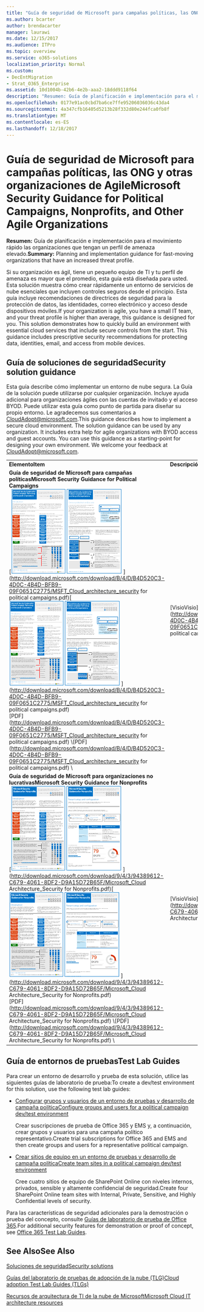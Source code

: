 ```yaml
---
title: "Guía de seguridad de Microsoft para campañas políticas, las ONG y otras organizaciones de Agile"
ms.author: bcarter
author: brendacarter
manager: laurawi
ms.date: 12/15/2017
ms.audience: ITPro
ms.topic: overview
ms.service: o365-solutions
localization_priority: Normal
ms.custom:
- DecEntMigration
- Strat_O365_Enterprise
ms.assetid: 10d1004b-42b6-4e2b-aaa2-18ddd9118f64
description: "Resumen: Guía de planificación e implementación para el movimiento rápido las organizaciones que tengan un perfil de amenaza elevado."
ms.openlocfilehash: 0177e91ac0cbd7ba6ce7ffe95206036036c43da4
ms.sourcegitcommit: 4a347cfb16405d5213b28f332d80e244fca0fb8f
ms.translationtype: MT
ms.contentlocale: es-ES
ms.lasthandoff: 12/18/2017
---
```

# <a name="microsoft-security-guidance-for-political-campaigns-nonprofits-and-other-agile-organizations"></a><span data-ttu-id="ab308-103">Guía de seguridad de Microsoft para campañas políticas, las ONG y otras organizaciones de Agile</span><span class="sxs-lookup"><span data-stu-id="ab308-103">Microsoft Security Guidance for Political Campaigns, Nonprofits, and Other Agile Organizations</span></span>

 <span data-ttu-id="ab308-104">**Resumen:** Guía de planificación e implementación para el movimiento rápido las organizaciones que tengan un perfil de amenaza elevado.</span><span class="sxs-lookup"><span data-stu-id="ab308-104">**Summary:** Planning and implementation guidance for fast-moving organizations that have an increased threat profile.</span></span>
  
<span data-ttu-id="ab308-p101">Si su organización es ágil, tiene un pequeño equipo de TI y tu perfil de amenaza es mayor que el promedio, esta guía está diseñada para usted. Esta solución muestra cómo crear rápidamente un entorno de servicios de nube esenciales que incluyen controles seguros desde el principio. Esta guía incluye recomendaciones de directrices de seguridad para la protección de datos, las identidades, correo electrónico y acceso desde dispositivos móviles.</span><span class="sxs-lookup"><span data-stu-id="ab308-p101">If your organization is agile, you have a small IT team, and your threat profile is higher than average, this guidance is designed for you. This solution demonstrates how to quickly build an environment with essential cloud services that include secure controls from the start. This guidance includes prescriptive security recommendations for protecting data, identities, email, and access from mobile devices.</span></span>
  
## <a name="security-solution-guidance"></a><span data-ttu-id="ab308-108">Guía de soluciones de seguridad</span><span class="sxs-lookup"><span data-stu-id="ab308-108">Security solution guidance</span></span>

<span data-ttu-id="ab308-p102">Esta guía describe cómo implementar un entorno de nube segura. La Guía de la solución puede utilizarse por cualquier organización. Incluye ayuda adicional para organizaciones ágiles con las cuentas de invitado y el acceso BYOD. Puede utilizar esta guía como punto de partida para diseñar su propio entorno. Le agradecemos sus comentarios a [CloudAdopt@microsoft.com](mailto:CloudAdopt@microsoft.com).</span><span class="sxs-lookup"><span data-stu-id="ab308-p102">This guidance describes how to implement a secure cloud environment. The solution guidance can be used by any organization. It includes extra help for agile organizations with BYOD access and guest accounts. You can use this guidance as a starting-point for designing your own environment. We welcome your feedback at [CloudAdopt@microsoft.com](mailto:CloudAdopt@microsoft.com).</span></span> 
  
|||
|:-----|:-----|
|<span data-ttu-id="ab308-114">**Elemento**</span><span class="sxs-lookup"><span data-stu-id="ab308-114">**Item**</span></span> <br/> |<span data-ttu-id="ab308-115">**Descripción**</span><span class="sxs-lookup"><span data-stu-id="ab308-115">**Description**</span></span> <br/> |
|<span data-ttu-id="ab308-116">**Guía de seguridad de Microsoft para campañas políticas**</span><span class="sxs-lookup"><span data-stu-id="ab308-116">**Microsoft Security Guidance for Political Campaigns**</span></span> <br/> <span data-ttu-id="ab308-117">[![Clavo de póster mini conjunto del pulgar.](images/d370ce28-ca40-4930-9a2c-907312aa06c8.png)          ](http://download.microsoft.com/download/B/4/D/B4D520C3-4D0C-4B4D-BFB9-09F0651C2775/MSFT_Cloud_architecture_security for political campaigns.pdf)</span><span class="sxs-lookup"><span data-stu-id="ab308-117">[![Thumb nail for mini poster set.](images/d370ce28-ca40-4930-9a2c-907312aa06c8.png)          ](http://download.microsoft.com/download/B/4/D/B4D520C3-4D0C-4B4D-BFB9-09F0651C2775/MSFT_Cloud_architecture_security for political campaigns.pdf)</span></span> <br/> <span data-ttu-id="ab308-118">[PDF](http://download.microsoft.com/download/B/4/D/B4D520C3-4D0C-4B4D-BFB9-09F0651C2775/MSFT_Cloud_architecture_security for political campaigns.pdf)  \\</span><span class="sxs-lookup"><span data-stu-id="ab308-118">[PDF](http://download.microsoft.com/download/B/4/D/B4D520C3-4D0C-4B4D-BFB9-09F0651C2775/MSFT_Cloud_architecture_security for political campaigns.pdf)  \\</span></span>| [<span data-ttu-id="ab308-119">Visio</span><span class="sxs-lookup"><span data-stu-id="ab308-119">Visio</span></span>](http://download.microsoft.com/download/B/4/D/B4D520C3-4D0C-4B4D-BFB9-09F0651C2775/MSFT_Cloud_architecture_security for political campaigns.vsdx) <br/> |<span data-ttu-id="ab308-p103">Esta guía utiliza como ejemplo una organización de campaña política. Utilice esta guía como punto de partida para cualquier entorno.</span><span class="sxs-lookup"><span data-stu-id="ab308-p103">This guidance uses a political campaign organization as an example. Use this guidance as a starting point for any environment.</span></span>  <br/> |
|<span data-ttu-id="ab308-122">**Guía de seguridad de Microsoft para organizaciones no lucrativas**</span><span class="sxs-lookup"><span data-stu-id="ab308-122">**Microsoft Security Guidance for Nonprofits**</span></span> <br/> <span data-ttu-id="ab308-123">[![Imagen de miniaturas para archivo descargable](images/e4784889-1c69-4067-9a8f-31d31d1eceea.png)          ](http://download.microsoft.com/download/9/4/3/94389612-C679-4061-8DF2-D9A15D72B65F/Microsoft_Cloud Architecture_Security for Nonprofits.pdf)</span><span class="sxs-lookup"><span data-stu-id="ab308-123">[![Thumnail image for downloadable file](images/e4784889-1c69-4067-9a8f-31d31d1eceea.png)          ](http://download.microsoft.com/download/9/4/3/94389612-C679-4061-8DF2-D9A15D72B65F/Microsoft_Cloud Architecture_Security for Nonprofits.pdf)</span></span> <br/> <span data-ttu-id="ab308-124">[PDF](http://download.microsoft.com/download/9/4/3/94389612-C679-4061-8DF2-D9A15D72B65F/Microsoft_Cloud Architecture_Security for Nonprofits.pdf)  \\</span><span class="sxs-lookup"><span data-stu-id="ab308-124">[PDF](http://download.microsoft.com/download/9/4/3/94389612-C679-4061-8DF2-D9A15D72B65F/Microsoft_Cloud Architecture_Security for Nonprofits.pdf)  \\</span></span>| [<span data-ttu-id="ab308-125">Visio</span><span class="sxs-lookup"><span data-stu-id="ab308-125">Visio</span></span>](http://download.microsoft.com/download/9/4/3/94389612-C679-4061-8DF2-D9A15D72B65F/Microsoft_Cloud Architecture_Security for Nonprofits.vsdx) <br/> |<span data-ttu-id="ab308-p104">Esta guía es ligeramente revisada para organizaciones sin ánimo de lucro. Por ejemplo, hace referencia a planes sin ánimo de lucro de Office 365. La orientación técnica es la misma que la Guía de solución de campaña política.</span><span class="sxs-lookup"><span data-stu-id="ab308-p104">This guide is slightly revised for nonprofit organizations. For example, it references Office 365 Nonprofit plans. The technical guidance is the same as the political campaign solution guide.</span></span>  <br/> |
   
## <a name="test-lab-guides"></a><span data-ttu-id="ab308-129">Guía de entornos de pruebas</span><span class="sxs-lookup"><span data-stu-id="ab308-129">Test Lab Guides</span></span>

<span data-ttu-id="ab308-130">Para crear un entorno de desarrollo y prueba de esta solución, utilice las siguientes guías de laboratorio de prueba:</span><span class="sxs-lookup"><span data-stu-id="ab308-130">To create a dev/test environment for this solution, use the following test lab guides:</span></span> 
  
- [<span data-ttu-id="ab308-131">Configurar grupos y usuarios de un entorno de pruebas y desarrollo de campaña política</span><span class="sxs-lookup"><span data-stu-id="ab308-131">Configure groups and users for a political campaign dev/test environment</span></span>](configure-groups-and-users-for-a-political-campaign-dev-test-environment.md)
    
     <span data-ttu-id="ab308-132">Crear suscripciones de prueba de Office 365 y EMS y, a continuación, crear grupos y usuarios para una campaña político representativo.</span><span class="sxs-lookup"><span data-stu-id="ab308-132">Create trial subscriptions for Office 365 and EMS and then create groups and users for a representative political campaign.</span></span>
    
- [<span data-ttu-id="ab308-133">Crear sitios de equipo en un entorno de pruebas y desarrollo de campaña política</span><span class="sxs-lookup"><span data-stu-id="ab308-133">Create team sites in a political campaign dev/test environment</span></span>](create-team-sites-in-a-political-campaign-dev-test-environment.md)
    
    <span data-ttu-id="ab308-134">Cree cuatro sitios de equipo de SharePoint Online con niveles internos, privados, sensible y altamente confidencial de seguridad.</span><span class="sxs-lookup"><span data-stu-id="ab308-134">Create four SharePoint Online team sites with Internal, Private, Sensitive, and Highly Confidential levels of security.</span></span>
    
<span data-ttu-id="ab308-135">Para las características de seguridad adicionales para la demostración o prueba del concepto, consulte [Guías de laboratorio de prueba de Office 365](http://aka.ms/o365tlgs).</span><span class="sxs-lookup"><span data-stu-id="ab308-135">For additional security features for demonstration or proof of concept, see [Office 365 Test Lab Guides](http://aka.ms/o365tlgs).</span></span>
  
## <a name="see-also"></a><span data-ttu-id="ab308-136">See Also</span><span class="sxs-lookup"><span data-stu-id="ab308-136">See Also</span></span>

[<span data-ttu-id="ab308-137">Soluciones de seguridad</span><span class="sxs-lookup"><span data-stu-id="ab308-137">Security solutions</span></span>](security-solutions.md)
  
[<span data-ttu-id="ab308-138">Guías del laboratorio de pruebas de adopción de la nube (TLG)</span><span class="sxs-lookup"><span data-stu-id="ab308-138">Cloud adoption Test Lab Guides (TLGs)</span></span>](cloud-adoption-test-lab-guides-tlgs.md)
  
[<span data-ttu-id="ab308-139">Recursos de arquitectura de TI de la nube de Microsoft</span><span class="sxs-lookup"><span data-stu-id="ab308-139">Microsoft Cloud IT architecture resources</span></span>](microsoft-cloud-it-architecture-resources.md)



